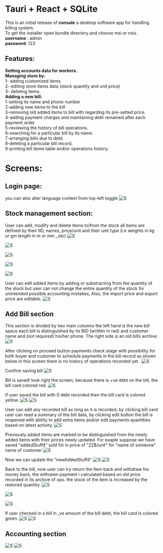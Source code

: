 

# Tauri + React + SQLite
This is an initial release of <strong>consale</strong> a desktop software app for handling billing system.<br/>
To get the installer open bundle directory and choose msi or nsis. <br/>
<strong>username </strong>: admin <br/>
<strong>password</strong>: 123

## Features:

<strong>Setting accounts data for workers.</strong><br/> 
<strong>Managing store by:</strong><br/> 
    1- adding customized items<br/> 
    2- editing store items data (stock quantity and unit price) <br/> 
    3- deleting items.<br/> 
<strong>Adding a new bill:</strong> <br/> 
    1-setting its name and phone number <br/> 
    2-adding new items to the bill <br/> 
    3-removing old added items to bill with regarding its pre-setted price. <br/> 
    4-adding payment charges and maintaining debt remained after each payment order <br/> 
    5-reviewing the history of bill operations.<br/> 
    6-searching for a particular bill by its name.<br/> 
    7-arranging bills due to debt.<br/> 
    8-deleting a particular bill record.<br/> 
    9-printing bill items table and/or operations history.<br/> 

# Screens:
## Login page:
 you can also alter language context from top-left toggle
![S](/screenshots/s-3.jpeg "Screen")
## Stock management section:
User can add, modify and delete items to/from the stock all items are defined by their IID, names, price/unit and their unit type (i.e weights in kg or gm length in m or mm ,,etc)
![S](/screenshots/s1.jpeg "Screen")

![S](/screenshots/s2.jpeg "Screen")

![S](/screenshots/s3.jpeg "Screen")

![S](/screenshots/s5.jpeg "Screen")

![S](/screenshots/s4.jpeg "Screen")

User can edit added items by adding or substracting from the quantity of the stock but user can not change the entire quantity of the stock for unintended possible accounting mistakes, Also, the import price and export price are editable.
![S](/screenshots/s6.jpeg "Screen")

## Add Bill section
This section is divided by two main columns the left hand is the new bill space each bill is distinguished by its BID (written in red) and customer name and (not required) his/her phone.
The right side is an old bills archive.
![S](/screenshots/s7.jpeg "Screen")

After clicking on proceed button payments check stage with possibility for both buyer and customer to schedule payments in the bill record as shown below in this screen there is no history of operations recorded yet .
![S](/screenshots/s8.jpeg "Screen")

Confirm saving bill
![S](/screenshots/s9.jpeg "Screen")

Bill is saved! look right the screen, because there is +ve debt on the bill, the bill card colored red.
![S](/screenshots/s10.jpeg "Screen")

If user saved the bill with 0 debt recorded then the bill card is colored yellow.
![S](/screenshots/s11.jpeg "Screen")
![S](/screenshots/s12.jpeg "Screen")

User can edit any recorded bill as long as it is recorded, by clicking bill card user can read a summary of the bill data, by clicking edit button the bill is reopened with ability to add extra items and/or edit payments quantities based on latest activity.
![S](/screenshots/s13.jpeg "Screen")

Previously added items are marked to be distinguished from the newly added items with their prices newly updated.
For exaple suppose we have saved "addedStuff4" sold fot in price of "22$/unit" for "name of someone" name of customer
![S](/screenshots/s14.jpeg "Screen")

Now we can update the "newAddedStuff4"
![S](/screenshots/s15.jpeg "Screen")
![S](/screenshots/s16.jpeg "Screen")

Back to the bill, now user can try return the item back and withdraw his money back, the withrawn payment i calculated based on old price recorded in its archive of ops. the stock of the item is increased by the restored quantity.
![S](/screenshots/s17.jpeg "Screen")

![S](/screenshots/s18.jpeg "Screen")

![S](/screenshots/s19.jpeg "Screen")

If user checked in a bill in _ve amount of the bill debt, the bill card is colored green.
![S](/screenshots/s20.jpeg "Screen")
![S](/screenshots/s21.jpeg "Screen")

## Accounting section
![S](/screenshots/s22.jpeg "Screen")
![S](/screenshots/s23.jpeg "Screen")


